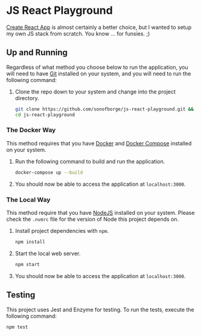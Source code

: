 # JS React Playground

[Create React App](https://github.com/facebook/create-react-app)
is almost certainly a better choice,
but I wanted to setup my own JS stack from scratch.
You know ... for funsies.
;)

## Up and Running

Regardless of what method you choose below to run the application,
you will need to have
[Git](https://git-scm.com/)
installed on your system,
and you will need to run the following command:

1.  Clone the repo down to your system and change into the project directory.

    ```sh
    git clone https://github.com/sonofborge/js-react-playground.git && \
    cd js-react-playground
    ```

### The Docker Way

This method requires that you have
[Docker](https://docs.docker.com/)
and
[Docker Compose](https://docs.docker.com/compose/)
installed on your system.

1.  Run the following command to build and run the application.

    ```sh
    docker-compose up --build
    ```

1.  You should now be able to access the application at `localhost:3000`.

### The Local Way

This method require that you have
[NodeJS](https://nodejs.org/en/)
installed on your system.
Please check the `.nvmrc` file for the version of Node this project depends on.

1.  Install project dependencies with `npm`.

    ```sh
    npm install
    ```

1.  Start the local web server.

    ```sh
    npm start
    ```

1.  You should now be able to access the application at `localhost:3000`.

## Testing

This project uses Jest and Enzyme for testing.
To run the tests,
execute the following command:

```sh
npm test
```

